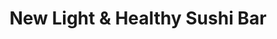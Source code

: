 ---
layout: place
title: New Light & Healthy Sushi Bar
permalink: /california/woodland-hills/new-light-healthy-sushi-bar.html
stateAbbr: CA
stateName: California
cityName: Woodland Hills
seo:
  type: restaurant
  links: null
place_id: ChIJCfNhbUeZwoARqwQEvBOcdlo
photos:
  - name: >-
      places/ChIJCfNhbUeZwoARqwQEvBOcdlo/photos/AeeoHcJWIbhWnHd782O4t_PG5XzP0y1XKAUfTcLINX6fCHMggkTaf0zQf7HdY_FuNWMZ0_7inhfRImXX48kkElSaWMXx5Vj2e5lhrzxKZAZ4fevAzQ-Att94vl5NCaPRTggz5GxxkAJZG4lDvcrnJxYuwkNXA4aTL5H3zORnQpQtNk0Q86oZ0FiGZ3pq1B6qoen2PSzQhar2FOa6S6pn2Zs8sTMYbjN8Q4XfspwxT4Cuslm1Xd7UuXP6-HoGq1X7CN6jBoB3I34joOs03eDdasnTjT4RDqXQ1vpsQIMu1XHHg42eD1ZtxWofbFGofmRWRtZ6AnHW0zr2heP1rBDpvvfVLXsbVWOQbOoGdz6_ft0mNOumO5aMizWC4rgaU5jQ34wRyu1NHcD7kqrVvX9EL2lks5nZL2HsKkSY8xQ5TUUtYRSawbE
    widthPx: 4032
    heightPx: 3024
    authorAttributions:
      - displayName: Ray Paulson
        uri: https://maps.google.com/maps/contrib/115992103037408445655
        photoUri: >-
          https://lh3.googleusercontent.com/a-/ALV-UjXMLdGU_YgAIwNkHY_yMFGy3kQaSRRpJ92xDiHDtacPmyyLuVFAxQ=s100-p-k-no-mo
    flagContentUri: >-
      https://www.google.com/local/imagery/report/?cb_client=maps_api_places.places_api&image_key=!1e10!2sCIHM0ogKEICAgIC886rX-AE&hl=en-US
    googleMapsUri: >-
      https://www.google.com/maps/place//data=!3m4!1e2!3m2!1sCIHM0ogKEICAgIC886rX-AE!2e10!4m2!3m1!1s0x80c299476d61f309:0x5a769c13bc0404ab
  - name: >-
      places/ChIJCfNhbUeZwoARqwQEvBOcdlo/photos/AeeoHcKaWi9HxjO_IrbyKt0dqdO19ZJ-F_7Tbpp5JMoVmpto6luFt6VEuF3Q6oafZlUST-7cHVfc57ijLK2pPgSOBNAdBGwv1ZGKLv2M6u4odn6OD8dUeQzHOsJIiD5aTfHt9qx2Q-4fGfHFp5SuZVJZsWbljAlOqI2XfMctGfO-5yr0AxXx7aGM9gnKbTd682rx58Lisle8tmVW0ud8hnh_whKTJK2xD-trdo-fD0KfJmiB37_nAWKvUbcJ0wS_8-VOx3hLkKohy6Z6UB-NJTp_YCcCK55Sa9_v18wxqX6hrgt-LP3uqRzZ58vms4LEIMrI3XrCfsecgVHOgoIWzPYWWUqbwD2wodOaJ71fOg-ZtDRpm3A6ch_abbazN7cuCcwCRIKPhoUNmmcR4NJwItwYHCRSnWYZNBhTVX5Cp8ySOOrG5g
    widthPx: 3000
    heightPx: 4000
    authorAttributions:
      - displayName: Valentino Ghirardi
        uri: https://maps.google.com/maps/contrib/110119734087283592198
        photoUri: >-
          https://lh3.googleusercontent.com/a/ACg8ocIjAXJDICJVlPz0i8qIlEci4XgOFo9GeBgWPbJam6QEtVm_yg=s100-p-k-no-mo
    flagContentUri: >-
      https://www.google.com/local/imagery/report/?cb_client=maps_api_places.places_api&image_key=!1e10!2sCIHM0ogKEICAgIC9h9SlXg&hl=en-US
    googleMapsUri: >-
      https://www.google.com/maps/place//data=!3m4!1e2!3m2!1sCIHM0ogKEICAgIC9h9SlXg!2e10!4m2!3m1!1s0x80c299476d61f309:0x5a769c13bc0404ab
  - name: >-
      places/ChIJCfNhbUeZwoARqwQEvBOcdlo/photos/AeeoHcLAcbYd1KUv2If-KK5vvPUQpnPady46tydOxBJIIEYv4pDHKK90SgGE3F6WtQKa3ONh-g1spm298a9YvsJHbD5zivuTZD1PNYFRaLrnYgMWm_q1XSoU12RCc2x3ZU1WrnSiK3SlsDfVZ4KKaZdSF_dCJkBk0qHmwF4XxrrmSwvInemFc25AEfE_khALa1rZmhk4YOCaNQOq5hqR0GZXD9CkIEQd-WJL4VpxQw7bXIGDSyAu_sPTqzLDRcWlpO49MKHght6E-aVdtxw52cb0tCCg6gl16qLw2LhbCbUuMO_BQ81nb5sLXd9aZv5g3RmQRvHGK3K7V-idGdUTgvNiW6mCDE_1Hkp9wzWdpZHJEHjKDHVB2Ajdo1BLY6hYpmR5tldibfXjcoyr-v7wwzx_sMjgafcUnzqM-E1afkthLpKSQs9m
    widthPx: 2268
    heightPx: 4032
    authorAttributions:
      - displayName: Fernando Avalos
        uri: https://maps.google.com/maps/contrib/103573886873933871456
        photoUri: >-
          https://lh3.googleusercontent.com/a-/ALV-UjUaYNLYlwxfVrZABBdgscPq9-SDAxF4KASCWnGQZbaOh_84rYC-=s100-p-k-no-mo
    flagContentUri: >-
      https://www.google.com/local/imagery/report/?cb_client=maps_api_places.places_api&image_key=!1e10!2sCIHM0ogKEICAgICWj8ucuAE&hl=en-US
    googleMapsUri: >-
      https://www.google.com/maps/place//data=!3m4!1e2!3m2!1sCIHM0ogKEICAgICWj8ucuAE!2e10!4m2!3m1!1s0x80c299476d61f309:0x5a769c13bc0404ab
  - name: >-
      places/ChIJCfNhbUeZwoARqwQEvBOcdlo/photos/AeeoHcLDWlDKzxG1hYU3cGp9lSZKugvsZMC1V-XahnPg1uvoebILf7RVrcBqNeZTV2UXvWahEi0c2fp-Zm_jfGhavCuSPitCKzwCWP9WPurAKLWKteAjvf3At5ZvpjMcgll9Xwj2JE7vHX408jYa7CDdwFdl2pd8ZgQRdqMSbIChoS50QXjaEoFRkAqlc9XCWxg7V27zVAQV1LTu1HuYI24skBLn-RYeg1483shO-IBeCJJFPWk8UL0NeX0eVi82VBwwAh34pPBq9-qDt14P_R7uinAY8rF87V8-B-RnZRL-xpaSo7Y2UFNkcxXD_YyGIQRxO8P8wj4Z_MfDELRYAGZpFIetNWSuiLb7wWMMn0anN4mv8-FSkcMdEMkHZplmEYqhkBfTcz0-TR6_S-nn-QSDg6YYfvEmqCJ_4fDKWODBhjK1Q_p6
    widthPx: 4000
    heightPx: 1848
    authorAttributions:
      - displayName: Carlos Blanco
        uri: https://maps.google.com/maps/contrib/114151674688892739677
        photoUri: >-
          https://lh3.googleusercontent.com/a-/ALV-UjWDIL2vxqT5nZPbvkDl-mIuV_e5cbKUw1XdyK1wJlrzkcoMj-Y63A=s100-p-k-no-mo
    flagContentUri: >-
      https://www.google.com/local/imagery/report/?cb_client=maps_api_places.places_api&image_key=!1e10!2sCIHM0ogKEICAgIC76O2x6wE&hl=en-US
    googleMapsUri: >-
      https://www.google.com/maps/place//data=!3m4!1e2!3m2!1sCIHM0ogKEICAgIC76O2x6wE!2e10!4m2!3m1!1s0x80c299476d61f309:0x5a769c13bc0404ab
  - name: >-
      places/ChIJCfNhbUeZwoARqwQEvBOcdlo/photos/AeeoHcL3SWmbAYazGFS4-zXqVeCMl1nL-gylRRhvghNohi0qqoyzEGDt5_LQMjC9O0j_lHWo4xbaXZaxOedVLy0DTe4_5BDGAwJxZEUKvSkkG8TUR6T83USkKroCbMdcLvWRXQEdZUtlqEsxqCc1qx0UrKSkiHxX1ADlv4KCBpj0hRopm_MNuf3xOYWVT7IpkTrhHwcwsidi_YDWk3Iw4L8Zgeuv7Y1YsTSGDS6UUEGozbXTNUec_u_EU2KONQpcm60cN-dZGNqhdKHjeehF1sqDd08YwsHomln8FNrSJdl2XkRh-JMZks1xnNJV3z7r1FsAAMI7vpHbGEkqGtxunewyslvuTc7E3ILGnRgf23seRFqMp8P00Eit-KwiQx7TNbSogJQXyuIgBKSdhCaYxsCVq93PvHulCwJuJZBeiuU766gZCXs
    widthPx: 3600
    heightPx: 4800
    authorAttributions:
      - displayName: Todd Denny
        uri: https://maps.google.com/maps/contrib/108197667820846223758
        photoUri: >-
          https://lh3.googleusercontent.com/a/ACg8ocKLpfUidq1VV4Ofu7Y-mRe1c5uoBkz0_O6OOOPP3s4X667RhQ=s100-p-k-no-mo
    flagContentUri: >-
      https://www.google.com/local/imagery/report/?cb_client=maps_api_places.places_api&image_key=!1e10!2sCIHM0ogKEICAgMDwqfLckgE&hl=en-US
    googleMapsUri: >-
      https://www.google.com/maps/place//data=!3m4!1e2!3m2!1sCIHM0ogKEICAgMDwqfLckgE!2e10!4m2!3m1!1s0x80c299476d61f309:0x5a769c13bc0404ab
  - name: >-
      places/ChIJCfNhbUeZwoARqwQEvBOcdlo/photos/AeeoHcK2zYfxEE2m5RoW3sxkJ4NxWn31diLljlEUEzoZGXXmykA2GrVHYqMezjbnaNTZm1HVWVr2imr9mFB9736O37QaV0ZIIiXWB0BUbHNBIBdpS3esGwuTSeBx1UpGvB153o81VopW7XiH8BYWzI5xypJ3-q1kEl3LBzNCC_obZkm4-3eFPn26PuHw0euwV1sOiE1emLRFIY7ftQZj1LGuilL74IuHAfh9wqCvfj8i6be0KP98ezcNXzldNEhdOKTqTT9DgmRCzH_sTNnDLhxhGfZfeNB8lDs_V3vUOGnpBbUxb0qe_7BeGpogyPMH-2iRBENyppR8kry-MhwUegXfYUwpNoBfxwD6jkS9VZVAyxpjEHpEWeAorXCZef7_uD0-LFpGuct75gzNhpGqX4sjuhJ0B9NLcZbaa_5S-G1PH0A9HA
    widthPx: 3600
    heightPx: 4800
    authorAttributions:
      - displayName: Todd Denny
        uri: https://maps.google.com/maps/contrib/108197667820846223758
        photoUri: >-
          https://lh3.googleusercontent.com/a/ACg8ocKLpfUidq1VV4Ofu7Y-mRe1c5uoBkz0_O6OOOPP3s4X667RhQ=s100-p-k-no-mo
    flagContentUri: >-
      https://www.google.com/local/imagery/report/?cb_client=maps_api_places.places_api&image_key=!1e10!2sCIHM0ogKEICAgMDwqfLcUg&hl=en-US
    googleMapsUri: >-
      https://www.google.com/maps/place//data=!3m4!1e2!3m2!1sCIHM0ogKEICAgMDwqfLcUg!2e10!4m2!3m1!1s0x80c299476d61f309:0x5a769c13bc0404ab
  - name: >-
      places/ChIJCfNhbUeZwoARqwQEvBOcdlo/photos/AeeoHcJF03QJY0Nja2uBcXEYMBc8A6iMxVPpt6w8cawBg6B5u-wlOrz7AmZVHmN6z7OEMHVy1Kpoa-wYcw50GUYU6xhTO-hXkbtF0O0vP5SkDTXndHk2w61FLVs1htUVGeivCNEUjlw0jPfF9NcaHz1wp7ejDKWA4V1-pDQFO83E6KAifD1NKDUiNNe02-b6D2tuYhqR6sJsPMHbmQ0rl1btm2NGLE2D9TVZzGL9hRZnprN7V4xK_xR3KoXixlcbml283IcWHtJSaf5k-FNE4rAf4JYz5qqUhVaXyJR0f8bMunXdROjBJ36OM2HBVfqbvcsKQrF6FZHaHTFj5ABospTqIPcd6zHQzJMgld4F67nUuXe39oWofhf44HhDKYLErGesMWxwdcuKDwxkBatxH5ClI6ou8xKxRzYlNS8CZIWcQKo
    widthPx: 3024
    heightPx: 3024
    authorAttributions:
      - displayName: Zoila Valdez
        uri: https://maps.google.com/maps/contrib/106173288959415307974
        photoUri: >-
          https://lh3.googleusercontent.com/a-/ALV-UjVnMw9JrLSAVZhJ28AVLtRJcpTjznBRz1vWEgqrjuj0WKCW3AFz=s100-p-k-no-mo
    flagContentUri: >-
      https://www.google.com/local/imagery/report/?cb_client=maps_api_places.places_api&image_key=!1e10!2sCIHM0ogKEICAgICp06SIRA&hl=en-US
    googleMapsUri: >-
      https://www.google.com/maps/place//data=!3m4!1e2!3m2!1sCIHM0ogKEICAgICp06SIRA!2e10!4m2!3m1!1s0x80c299476d61f309:0x5a769c13bc0404ab
  - name: >-
      places/ChIJCfNhbUeZwoARqwQEvBOcdlo/photos/AeeoHcKb3NlJICWLjwROQXMuI8WbgegKCvK44BdTf7okkUeEh6-eDtJA5HRc9Mp4pQ3DnMrqnCwlumc6XiME8FCb-ryRTro72wTPck7MM2O_2gTY__vxhGJv2E8tySXtL2nQ2Wm9B1umhIMWqoa4o-C3-BS4dUcx0__iu0l7vjjxkit-xx4aPdUnThpS55zaNjPwKbPPps8JSuJZFDm6xrcsz5YoL-sSZ0gHVqrDNvxuFV9HNTQ4n2AkpLPKG0EkJAi2TOL3Td0HWqp7UbuWARiXls6ApaKl4vY8mynjY_IrGR5qUY-d4bJfe19fo2gQA-T-WkIQX5REilWGqD_HXohQYfNK52RnWfYT-VLM92Joxz4RJDPYEy245XVIGUEmZyxwO0NQ9WEqH-jtkuHmFdd0qtaEinv0qzSNcpTsjPWwFjArrp2g
    widthPx: 4800
    heightPx: 3600
    authorAttributions:
      - displayName: Joshua Rosales
        uri: https://maps.google.com/maps/contrib/107832110632465178378
        photoUri: >-
          https://lh3.googleusercontent.com/a/ACg8ocIo3pwKY_Ptp8IC-5EDDz-FNJ-uJgtaANwyYoq_T7rNowaWgg=s100-p-k-no-mo
    flagContentUri: >-
      https://www.google.com/local/imagery/report/?cb_client=maps_api_places.places_api&image_key=!1e10!2sCIHM0ogKEICAgIC7zbzR2QE&hl=en-US
    googleMapsUri: >-
      https://www.google.com/maps/place//data=!3m4!1e2!3m2!1sCIHM0ogKEICAgIC7zbzR2QE!2e10!4m2!3m1!1s0x80c299476d61f309:0x5a769c13bc0404ab
  - name: >-
      places/ChIJCfNhbUeZwoARqwQEvBOcdlo/photos/AeeoHcJhblWAaGf5kan2wdO277mPVC8Zj6ODIpwFfl4aZVZ8PMT2pszWdlFoIcZwPezNuWxwucpl8dddRQxL_35nC8SXcO86xmsYx9PjoySlIadi8sdXHIdspanQjqQT-04SwCO-5ddd5cnn51I-83tRib1DD58HVjQDC0aaEbhlqgzK8OOLS_ff0WZuoDaOUSPgJfBqakMj1T7DfK2b0j73X3Yd0clWNljdsh8ZWqzEjU_3Z03qDThJAau-fw4HSwImcT2oFyWHSqCRgM9sw8rCHrJUK0JWG5TA5Y2LIJBhXfO0JFu709ENbfkNUNjZCY_g2LT_Sk7bTNJk_JcGSOqn3TJuBoQy6fZ40bDcz-zrIYjBuhsnlidC6tTVvtZZcL-MIvUq-17tvct4JOwq__qs4C7MguGd8q_7UB8CwTgELbbUoxdD
    widthPx: 3024
    heightPx: 4032
    authorAttributions:
      - displayName: Candice Betty
        uri: https://maps.google.com/maps/contrib/102290589889057136056
        photoUri: >-
          https://lh3.googleusercontent.com/a-/ALV-UjWDMMUR0CBlTmf6LoubBhDPTjKIeSXlTTFHHW7pNLfPu7TeCATuVA=s100-p-k-no-mo
    flagContentUri: >-
      https://www.google.com/local/imagery/report/?cb_client=maps_api_places.places_api&image_key=!1e10!2sCIHM0ogKEICAgICple6l1wE&hl=en-US
    googleMapsUri: >-
      https://www.google.com/maps/place//data=!3m4!1e2!3m2!1sCIHM0ogKEICAgICple6l1wE!2e10!4m2!3m1!1s0x80c299476d61f309:0x5a769c13bc0404ab
  - name: >-
      places/ChIJCfNhbUeZwoARqwQEvBOcdlo/photos/AeeoHcINNgJk7Z2pKzrwGDzThXmw3RsMN2k2y_6Cb4aptH7A0GiOdmGt7LUtgcYub1p9YJNGuW76E-0Viqc-HUosDKmnKgJpzq7JTdRRFensp3dztl202AvVcTVYpIgZtLEs1b2I82CnOd1LOjyS62GbcpLkkHdICOsg0_iLTWoL4qnQuTl4lYZU2i94yrHEtOHdaUkmnD732Lk2_kvGoPQ2_EhKbGuzmimyy2C9QGfb48iC2j1_ta612uw0YrO8SzALT0pr3Q-kt0Ii2Bx1MSYlHW8MxLR_Lxo972W2SD4zRVXXOvt9KPwKDoTfeJi4xwUop2pmO_0VkdSBzOmhpK33RVPrHehoHk5IgYDnSPS13TZpTsHXc0hTtbdxlktLGCpryGT60ZfNoVqkzFiQKVK8Y3QLFKNkvS60qV0sDFEP0hfJqA
    widthPx: 4000
    heightPx: 3000
    authorAttributions:
      - displayName: Matt Stanman
        uri: https://maps.google.com/maps/contrib/105287833507747977092
        photoUri: >-
          https://lh3.googleusercontent.com/a-/ALV-UjVFLXyc6hBi7xgeNrIrJjHpiKYScTVHxgBocnDa7vKEqDIu_jqe1A=s100-p-k-no-mo
    flagContentUri: >-
      https://www.google.com/local/imagery/report/?cb_client=maps_api_places.places_api&image_key=!1e10!2sCIHM0ogKEICAgIDuip2cWg&hl=en-US
    googleMapsUri: >-
      https://www.google.com/maps/place//data=!3m4!1e2!3m2!1sCIHM0ogKEICAgIDuip2cWg!2e10!4m2!3m1!1s0x80c299476d61f309:0x5a769c13bc0404ab
address: 19817 Ventura Blvd, Woodland Hills, CA 91364, USA
street: 19817 Ventura Blvd
city: Woodland Hills
state: CA
zip: '91364'
country: USA
neighborhood: Woodland Hills
latitude: '34.172718'
longitude: '-118.564599'
accessibility_options:
  wheelchairAccessibleParking: true
  wheelchairAccessibleEntrance: true
  wheelchairAccessibleRestroom: true
  wheelchairAccessibleSeating: true
business_status: OPERATIONAL
name: New Light & Healthy Sushi Bar
google_maps_links:
  directionsUri: >-
    https://www.google.com/maps/dir//''/data=!4m7!4m6!1m1!4e2!1m2!1m1!1s0x80c299476d61f309:0x5a769c13bc0404ab!3e0
  placeUri: https://maps.google.com/?cid=6518569119238063275
  writeAReviewUri: >-
    https://www.google.com/maps/place//data=!4m3!3m2!1s0x80c299476d61f309:0x5a769c13bc0404ab!12e1
  reviewsUri: >-
    https://www.google.com/maps/place//data=!4m4!3m3!1s0x80c299476d61f309:0x5a769c13bc0404ab!9m1!1b1
  photosUri: >-
    https://www.google.com/maps/place//data=!4m3!3m2!1s0x80c299476d61f309:0x5a769c13bc0404ab!10e5
primary_type: Sushi Restaurant
opening_hours:
  regular: null
  current: null
secondary_opening_hours:
  regular:
    weekdayDescriptions: null
    type: null
  current:
    weekdayDescriptions: null
    type: null
phone: null
price_level: null
price_range: null
rating: null
rating_count: 0
website: null
description: >-
  Discover New Light & Healthy Sushi Bar in Woodland Hills, CA$$$New Light &
  Healthy Sushi Bar in Woodland Hills, CA, offers a relaxed vibe with an
  emphasis on fresh, all-you-can-eat sushi options that appeal to those seeking
  lighter, flavorful Japanese cuisine. This spot stands out for its variety of
  rolls and traditional dishes, complemented by enticing happy hour deals that
  make it a smart choice for casual diners. With thoughtful accessibility
  features like wheelchair-friendly parking and entrances, it ensures a
  welcoming experience for all guests exploring sushi restaurants in the area.
  Whether you're in the mood for a quick meal or a laid-back gathering, the
  focus on healthy ingredients and diverse selections helps it shine as a go-to
  option for sushi enthusiasts nearby.
generative_summary: >-
  Discover New Light & Healthy Sushi Bar in Woodland Hills, CA$$$New Light &
  Healthy Sushi Bar in Woodland Hills, CA, offers a relaxed vibe with an
  emphasis on fresh, all-you-can-eat sushi options that appeal to those seeking
  lighter, flavorful Japanese cuisine. This spot stands out for its variety of
  rolls and traditional dishes, complemented by enticing happy hour deals that
  make it a smart choice for casual diners. With thoughtful accessibility
  features like wheelchair-friendly parking and entrances, it ensures a
  welcoming experience for all guests exploring sushi restaurants in the area.
  Whether you're in the mood for a quick meal or a laid-back gathering, the
  focus on healthy ingredients and diverse selections helps it shine as a go-to
  option for sushi enthusiasts nearby.
generative_disclosure: Summarized by AI using the Grok-3-Mini model.
reviews: null
review_summary: >-
  What People Are Saying About This Sushi Spot$$$Folks generally enjoy the fresh
  flavors and generous portions at this casual eatery, often praising it as a
  solid pick for affordable all-you-can-eat deals that hit the spot. Many
  highlight the variety of rolls and the welcoming atmosphere, making it a
  favorite for groups looking to unwind over Japanese fare. While some note that
  service can vary depending on the time of day, the overall value and quality
  of ingredients keep drawing positive nods from visitors. It's frequently
  recommended for anyone hunting for reliable sushi options close by, with happy
  hour specials adding an extra layer of appeal. If you're on the hunt for
  tasty, approachable dining, this place tends to leave people satisfied and
  coming back for more.
review_disclosure: Summarized by AI using the Grok-3-Mini model.
parking_options: null
payment_options: null
allow_dogs: null
curbside_pickup: null
delivery: null
dine_in: null
good_for_children: null
good_for_groups: null
good_for_sports: null
live_music: null
menu_for_children: null
outdoor_seating: null
reservable: null
restroom: null
serves_beer: null
serves_breakfast: null
serves_brunch: null
serves_cocktails: null
serves_coffee: null
serves_dinner: null
serves_dessert: null
serves_lunch: null
serves_vegetarian_food: null
serves_wine: null
takeout: null
update_category: pro
places_description: null

---